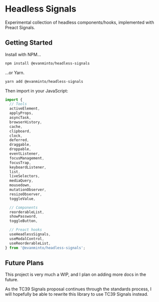 # Headless Signals

Experimental collection of headless components/hooks, implemented with Preact
Signals.

## Getting Started

Install with NPM...

```sh
npm install @evanminto/headless-signals
```

...or Yarn.

```sh
yarn add @evanminto/headless-signals
```

Then import in your JavaScript:

```js
import {
  // Tools
  activeElement,
  applyProps,
  asyncTask,
  browserHistory,
  cache,
  clipboard,
  clock,
  deferred,
  draggable,
  droppable,
  eventListener,
  focusManagement,
  focusTrap,
  keyboardListener,
  list,
  liveSelectors,
  mediaQuery,
  mousedown,
  mutationObserver,
  resizeObserver,
  toggleValue,

  // Components
  reorderableList,
  showPassword,
  toggleButton,

  // Preact hooks
  useHeadlessSignals,
  useModalControl,
  useReorderableList,
} from '@evanminto/headless-signals';
```

## Future Plans

This project is very much a WIP, and I plan on adding more docs in the future.

As the TC39 Signals proposal continues through the standards process, I will
hopefully be able to rewrite this library to use TC39 Signals instead.
